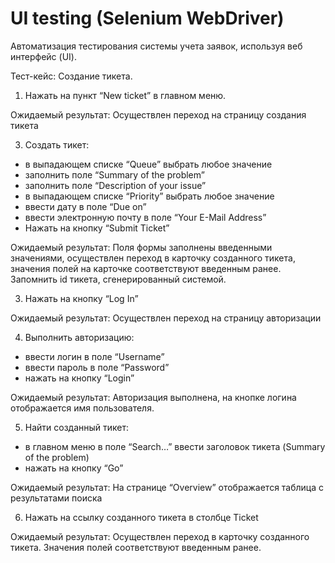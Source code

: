 # UI testing (Selenium WebDriver)
Автоматизация тестирования системы учета заявок, используя веб интерфейс (UI). 

Тест-кейс: Создание тикета.

1. Нажать на пункт “New ticket” в главном меню. 

Ожидаемый результат: Осуществлен переход на страницу создания тикета

3. Создать тикет:
- в выпадающем списке “Queue” выбрать любое значение
- заполнить поле “Summary of the problem”
- заполнить поле “Description of your issue”
- в выпадающем списке “Priority” выбрать любое значение
- ввести дату в поле “Due on”
- ввести электронную почту в поле “Your E-Mail Address”
- Нажать на кнопку “Submit Ticket”
  
Ожидаемый результат: Поля формы заполнены введенными значениями, 
осуществлен переход в карточку созданного тикета, 
значения полей на карточке соответствуют введенным ранее.
Запомнить id тикета, сгенерированный системой.

3. Нажать на кнопку “Log In”

Ожидаемый результат: Осуществлен переход на страницу авторизации

4. Выполнить авторизацию:
- ввести логин в поле “Username”
- ввести пароль в поле “Password”
- нажать на кнопку “Login”
  
Ожидаемый результат: Авторизация выполнена, 
на кнопке логина отображается имя пользователя.

5. Найти созданный тикет:
- в главном меню в поле “Search…” ввести заголовок тикета (Summary of the problem)
- нажать на кнопку “Go”
  
Ожидаемый результат: На странице “Overview” отображается таблица с результатами поиска

6. Нажать на ссылку созданного тикета в столбце Ticket

Ожидаемый результат: Осуществлен переход в карточку созданного тикета.
Значения полей соответствуют введенным ранее.

